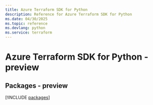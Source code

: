 ```yaml
---
title: Azure Terraform SDK for Python
description: Reference for Azure Terraform SDK for Python
ms.date: 04/30/2025
ms.topic: reference
ms.devlang: python
ms.service: terraform
---
```

# Azure Terraform SDK for Python - preview
## Packages - preview
[!INCLUDE [packages](terraform-index.md)]
